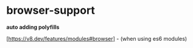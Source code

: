 # browser-support

**auto adding polyfills**

[https://v8.dev/features/modules#browser] - (when using es6 modules)
